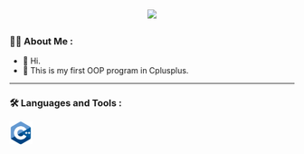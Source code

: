 <div id="header" align="center">
 <h1> <img src="https://giphy.com/embed/xTiTnpVDp86JbFCdzi" width="200"/></h1>
</div>

### :woman_technologist: About Me :
- 👋 Hi.
- 👀 This is my first OOP program in Cplusplus.




   
---
   ### :hammer_and_wrench: Languages and Tools :
   <div>
  
 
  <img src="https://github.com/devicons/devicon/blob/master/icons/cplusplus/cplusplus-original.svg" title="CPLUSPLUS" alt="CPLUSPLUS" width="40" height="40"/>&nbsp;
  
  
</div>
